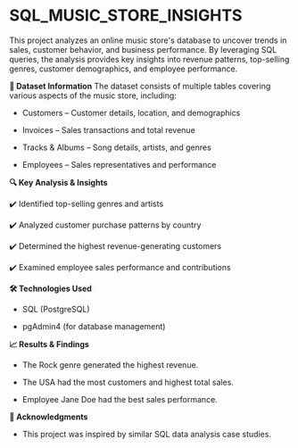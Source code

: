 # SQL_MUSIC_STORE_INSIGHTS
This project analyzes an online music store's database to uncover trends in sales, customer behavior, and business performance. By leveraging SQL queries, the analysis provides key insights into revenue patterns, top-selling genres, customer demographics, and employee performance.

**📂 Dataset Information**
The dataset consists of multiple tables covering various aspects of the music store, including:

- Customers – Customer details, location, and demographics

- Invoices – Sales transactions and total revenue

- Tracks & Albums – Song details, artists, and genres

- Employees – Sales representatives and performance

**🔍 Key Analysis & Insights**

✔️ Identified top-selling genres and artists

✔️ Analyzed customer purchase patterns by country

✔️ Determined the highest revenue-generating customers

✔️ Examined employee sales performance and contributions

**🛠️ Technologies Used**

- SQL (PostgreSQL)
  
- pgAdmin4 (for database management)

**📈 Results & Findings**

- The Rock genre generated the highest revenue.

- The USA had the most customers and highest total sales.

- Employee Jane Doe had the best sales performance.

**📜 Acknowledgments**

- This project was inspired by similar SQL data analysis case studies.
